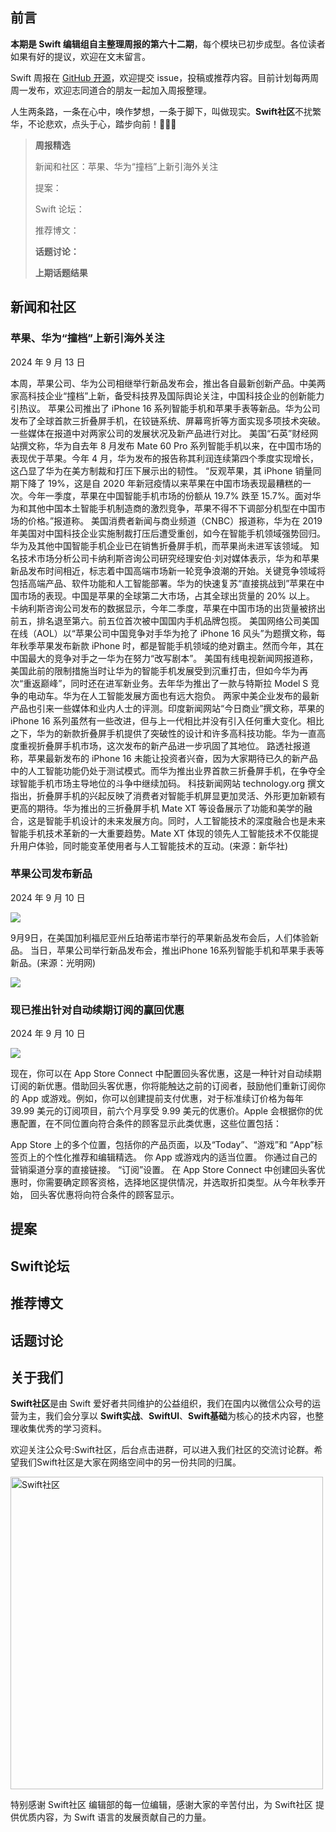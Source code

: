 ## 前言

**本期是 Swift 编辑组自主整理周报的第六十二期**，每个模块已初步成型。各位读者如果有好的提议，欢迎在文末留言。

Swift 周报在 [GitHub 开源](https://github.com/SwiftCommunityRes/SwiftWeekly "SwiftWeekly")，欢迎提交 issue，投稿或推荐内容。目前计划每两周周一发布，欢迎志同道合的朋友一起加入周报整理。

人生两条路，一条在心中，唤作梦想，一条于脚下，叫做现实。**Swift社区**不扰繁华，不论悲欢，点头于心，踏步向前！👊👊👊

> **周报精选**
>
> 新闻和社区：苹果、华为“撞档”上新引海外关注
> 
> 提案：
>
> Swift 论坛：
>
> 推荐博文：
>
> **话题讨论：** 
> 
> 
>
>**上期话题结果**


## 新闻和社区  

### 苹果、华为“撞档”上新引海外关注

2024 年 9 月 13 日

本周，苹果公司、华为公司相继举行新品发布会，推出各自最新创新产品。中美两家高科技企业“撞档”上新，备受科技界及国际舆论关注，中国科技企业的创新能力引热议。
苹果公司推出了 iPhone 16 系列智能手机和苹果手表等新品。华为公司发布了全球首款三折叠屏手机，在铰链系统、屏幕弯折等方面实现多项技术突破。一些媒体在报道中对两家公司的发展状况及新产品进行对比。
美国“石英”财经网站撰文称，华为自去年 8 月发布 Mate 60 Pro 系列智能手机以来，在中国市场的表现优于苹果。今年 4 月，华为发布的报告称其利润连续第四个季度实现增长，这凸显了华为在美方制裁和打压下展示出的韧性。
“反观苹果，其 iPhone 销量同期下降了 19%，这是自 2020 年新冠疫情以来苹果在中国市场表现最糟糕的一次。今年一季度，苹果在中国智能手机市场的份额从 19.7% 跌至 15.7%。面对华为和其他中国本土智能手机制造商的激烈竞争，苹果不得不下调部分机型在中国市场的价格。”报道称。
美国消费者新闻与商业频道（CNBC）报道称，华为在 2019 年美国对中国科技企业实施制裁打压后遭受重创，如今在智能手机领域强势回归。华为及其他中国智能手机企业已在销售折叠屏手机，而苹果尚未进军该领域。
知名技术市场分析公司卡纳利斯咨询公司研究经理安伯·刘对媒体表示，华为和苹果新品发布时间相近，标志着中国高端市场新一轮竞争浪潮的开始。关键竞争领域将包括高端产品、软件功能和人工智能部署。华为的快速复苏“直接挑战到”苹果在中国市场的表现。中国是苹果的全球第二大市场，占其全球出货量的 20% 以上。
卡纳利斯咨询公司发布的数据显示，今年二季度，苹果在中国市场的出货量被挤出前五，排名退至第六。前五位首次被中国国内手机品牌包揽。
美国网络公司美国在线（AOL）以“苹果公司中国竞争对手华为抢了 iPhone 16 风头”为题撰文称，每年秋季苹果发布新款 iPhone 时，都是智能手机领域的绝对霸主。然而今年，其在中国最大的竞争对手之一华为在努力“改写剧本”。
美国有线电视新闻网报道称，美国此前的限制措施当时让华为的智能手机发展受到沉重打击，但如今华为再次“重返巅峰”，同时还在进军新业务。去年华为推出了一款与特斯拉 Model S 竞争的电动车。华为在人工智能发展方面也有远大抱负。
两家中美企业发布的最新产品也引来一些媒体和业内人士的评测。印度新闻网站“今日商业”撰文称，苹果的 iPhone 16 系列虽然有一些改进，但与上一代相比并没有引入任何重大变化。相比之下，华为的新款折叠屏手机提供了突破性的设计和许多高科技功能。华为一直高度重视折叠屏手机市场，这次发布的新产品进一步巩固了其地位。
路透社报道称，苹果最新发布的 iPhone 16 未能让投资者兴奋，因为大家期待已久的新产品中的人工智能功能仍处于测试模式。而华为推出业界首款三折叠屏手机，在争夺全球智能手机市场主导地位的斗争中继续加码。
科技新闻网站 technology.org 撰文指出，折叠屏手机的兴起反映了消费者对智能手机屏显更加灵活、外形更加新颖有更高的期待。华为推出的三折叠屏手机 Mate XT 等设备展示了功能和美学的融合，这是智能手机设计的未来发展方向。同时，人工智能技术的深度融合也是未来智能手机技术革新的一大重要趋势。Mate XT 体现的领先人工智能技术不仅能提升用户体验，同时能变革使用者与人工智能技术的互动。(来源：新华社)

### 苹果公司发布新品

2024 年 9 月 10 日

![](https://pics1.baidu.com/feed/1ad5ad6eddc451dac78ded3795aec968d1163250.jpeg@f_auto?token=404ef52ccf1826b1dd0bc3e5b4439367)

9月9日，在美国加利福尼亚州丘珀蒂诺市举行的苹果新品发布会后，人们体验新品。
当日，苹果公司举行新品发布会，推出iPhone 16系列智能手机和苹果手表等新品。(来源：光明网)

![](https://pics6.baidu.com/feed/4e4a20a4462309f7f9f48b35575d97fdd6cad6db.jpeg@f_auto?token=3d070b60a102b3ba0b21b97e077ac6f6)

### 现已推出针对自动续期订阅的赢回优惠

2024 年 9 月 10 日

![](https://devimages-cdn.apple.com/wwdc-services/articles/images/36DAEB9E-B718-4A1A-B6F6-F35FB864E810/2048.jpeg)

现在，你可以在 App Store Connect 中配置回头客优惠，这是一种针对自动续期订阅的新优惠。借助回头客优惠，你将能触达之前的订阅者，鼓励他们重新订阅你的 App 或游戏。例如，你可以创建提前支付优惠，对于标准续订价格为每年 39.99 美元的订阅项目，前六个月享受 9.99 美元的优惠价。Apple 会根据你的优惠配置，在不同位置向符合条件的顾客显示此类优惠，这些位置包括：

App Store 上的多个位置，包括你的产品页面，以及“Today”、“游戏”和 “App”标签页上的个性化推荐和编辑精选。
你 App 或游戏内的适当位置。
你通过自己的营销渠道分享的直接链接。
“订阅”设置。
在 App Store Connect 中创建回头客优惠时，你需要确定顾客资格，选择地区提供情况，并选取折扣类型。从今年秋季开始， 回头客优惠将向符合条件的顾客显示。

## 提案


## Swift论坛


## 推荐博文


## 话题讨论


## 关于我们

**Swift社区**是由 Swift 爱好者共同维护的公益组织，我们在国内以微信公众号的运营为主，我们会分享以 **Swift实战**、**SwiftUl**、**Swift基础**为核心的技术内容，也整理收集优秀的学习资料。

欢迎关注公众号:Swift社区，后台点击进群，可以进入我们社区的交流讨论群。希望我们Swift社区是大家在网络空间中的另一份共同的归属。

<img width="500" alt="Swift社区" src="https://user-images.githubusercontent.com/24238160/132703149-34121c6c-fd18-491c-a697-58a0fabf3060.png">

特别感谢 Swift社区 编辑部的每一位编辑，感谢大家的辛苦付出，为 Swift社区 提供优质内容，为 Swift 语言的发展贡献自己的力量。
